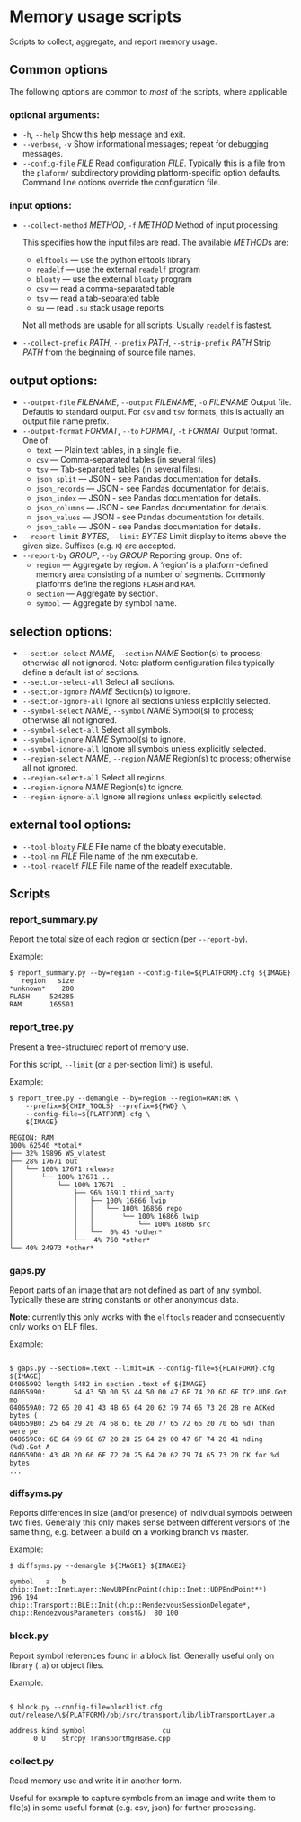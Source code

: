 # Memory usage scripts

Scripts to collect, aggregate, and report memory usage.

## Common options

The following options are common to _most_ of the scripts, where applicable:

### optional arguments:

-   `-h`, `--help` Show this help message and exit.
-   `--verbose`, `-v` Show informational messages; repeat for debugging
    messages.
-   `--config-file` _FILE_ Read configuration _FILE_. Typically this is a file
    from the `plaform/` subdirectory providing platform-specific option
    defaults. Command line options override the configuration file.

### input options:

-   `--collect-method` _METHOD_, `-f` _METHOD_ Method of input processing.

    This specifies how the input files are read. The available *METHOD*s are:

    -   `elftools` — use the python elftools library
    -   `readelf` — use the external `readelf` program
    -   `bloaty` — use the external `bloaty` program
    -   `csv` — read a comma-separated table
    -   `tsv` — read a tab-separated table
    -   `su` — read `.su` stack usage reports

    Not all methods are usable for all scripts. Usually `readelf` is fastest.

-   `--collect-prefix` _PATH_, `--prefix` _PATH_, `--strip-prefix` _PATH_ Strip
    _PATH_ from the beginning of source file names.

## output options:

-   `--output-file` _FILENAME_, `--output` _FILENAME_, `-O` _FILENAME_ Output
    file. Defautls to standard output. For `csv` and `tsv` formats, this is
    actually an output file name prefix.
-   `--output-format` _FORMAT_, `--to` _FORMAT_, `-t` _FORMAT_ Output format.
    One of:
    -   `text` — Plain text tables, in a single file.
    -   `csv` — Comma-separated tables (in several files).
    -   `tsv` — Tab-separated tables (in several files).
    -   `json_split` — JSON - see Pandas documentation for details.
    -   `json_records` — JSON - see Pandas documentation for details.
    -   `json_index` — JSON - see Pandas documentation for details.
    -   `json_columns` — JSON - see Pandas documentation for details.
    -   `json_values` — JSON - see Pandas documentation for details.
    -   `json_table` — JSON - see Pandas documentation for details.
-   `--report-limit` _BYTES_, `--limit` _BYTES_ Limit display to items above the
    given size. Suffixes (e.g. `K`) are accepted.
-   `--report-by` _GROUP_, `--by` _GROUP_ Reporting group. One of:
    -   `region` — Aggregate by region. A ‘region’ is a platform-defined memory
        area consisting of a number of segments. Commonly platforms define the
        regions `FLASH` and `RAM`.
    -   `section` — Aggregate by section.
    -   `symbol` — Aggregate by symbol name.

## selection options:

-   `--section-select` _NAME_, `--section` _NAME_ Section(s) to process;
    otherwise all not ignored. Note: platform configuration files typically
    define a default list of sections.
-   `--section-select-all` Select all sections.
-   `--section-ignore` _NAME_ Section(s) to ignore.
-   `--section-ignore-all` Ignore all sections unless explicitly selected.
-   `--symbol-select` _NAME_, `--symbol` _NAME_ Symbol(s) to process; otherwise
    all not ignored.
-   `--symbol-select-all` Select all symbols.
-   `--symbol-ignore` _NAME_ Symbol(s) to ignore.
-   `--symbol-ignore-all` Ignore all symbols unless explicitly selected.
-   `--region-select` _NAME_, `--region` _NAME_ Region(s) to process; otherwise
    all not ignored.
-   `--region-select-all` Select all regions.
-   `--region-ignore` _NAME_ Region(s) to ignore.
-   `--region-ignore-all` Ignore all regions unless explicitly selected.

## external tool options:

-   `--tool-bloaty` _FILE_ File name of the bloaty executable.
-   `--tool-nm` _FILE_ File name of the nm executable.
-   `--tool-readelf` _FILE_ File name of the readelf executable.

## Scripts

### report_summary.py

Report the total size of each region or section (per `--report-by`).

Example:

```
$ report_summary.py --by=region --config-file=${PLATFORM}.cfg ${IMAGE}
   region   size
*unknown*    200
FLASH     524285
RAM       165501
```

### report_tree.py

Present a tree-structured report of memory use.

For this script, `--limit` (or a per-section limit) is useful.

Example:

```
$ report_tree.py --demangle --by=region --region=RAM:8K \
    --prefix=${CHIP_TOOLS} --prefix=${PWD} \
    --config-file=${PLATFORM}.cfg \
    ${IMAGE}

REGION: RAM
100% 62540 *total*
├── 32% 19896 WS_vlatest
├── 28% 17671 out
│   └── 100% 17671 release
│       └── 100% 17671 ..
│           └── 100% 17671 ..
│               ├── 96% 16911 third_party
│               │   ├── 100% 16866 lwip
│               │   │   └── 100% 16866 repo
│               │   │       └── 100% 16866 lwip
│               │   │           └── 100% 16866 src
│               │   └──  0% 45 *other*
│               └──  4% 760 *other*
└── 40% 24973 *other*
```

### gaps.py

Report parts of an image that are not defined as part of any symbol. Typically
these are string constants or other anonymous data.

**Note**: currently this only works with the `elftools` reader and consequently
only works on ELF files.

Example:

```

$ gaps.py --section=.text --limit=1K --config-file=${PLATFORM}.cfg ${IMAGE}
04065992 length 5482 in section .text of ${IMAGE}
04065990:       54 43 50 00 55 44 50 00 47 6F 74 20 6D 6F TCP.UDP.Got mo
040659A0: 72 65 20 41 43 4B 65 64 20 62 79 74 65 73 20 28 re ACKed bytes (
040659B0: 25 64 29 20 74 68 61 6E 20 77 65 72 65 20 70 65 %d) than were pe
040659C0: 6E 64 69 6E 67 20 28 25 64 29 00 47 6F 74 20 41 nding (%d).Got A
040659D0: 43 4B 20 66 6F 72 20 25 64 20 62 79 74 65 73 20 CK for %d bytes
...

```

### diffsyms.py

Reports differences in size (and/or presence) of individual symbols between two
files. Generally this only makes sense between different versions of the same
thing, e.g. between a build on a working branch vs master.

Example:

```
$ diffsyms.py --demangle ${IMAGE1} ${IMAGE2}
                                                                                         symbol   a   b
chip::Inet::InetLayer::NewUDPEndPoint(chip::Inet::UDPEndPoint**)                                196 194
chip::Transport::BLE::Init(chip::RendezvousSessionDelegate*, chip::RendezvousParameters const&)  80 100
```

### block.py

Report symbol references found in a block list. Generally useful only on library
(`.a`) or object files.

Example:

```

$ block.py --config-file=blocklist.cfg out/release/\${PLATFORM}/obj/src/transport/lib/libTransportLayer.a

address kind symbol                   cu
      0 U    strcpy TransportMgrBase.cpp
```

### collect.py

Read memory use and write it in another form.

Useful for example to capture symbols from an image and write them to file(s) in
some useful format (e.g. csv, json) for further processing.
